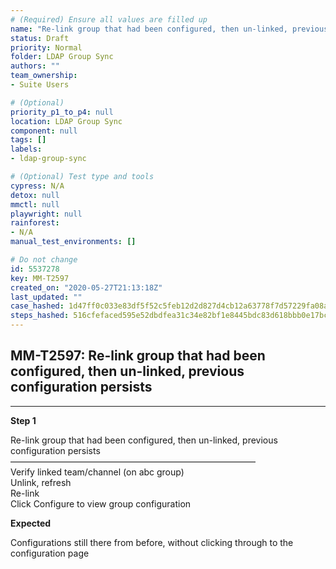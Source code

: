```yaml
---
# (Required) Ensure all values are filled up
name: "Re-link group that had been configured, then un-linked, previous configuration persists"
status: Draft
priority: Normal
folder: LDAP Group Sync
authors: ""
team_ownership: 
- Suite Users

# (Optional)
priority_p1_to_p4: null
location: LDAP Group Sync
component: null
tags: []
labels: 
- ldap-group-sync

# (Optional) Test type and tools
cypress: N/A
detox: null
mmctl: null
playwright: null
rainforest: 
- N/A
manual_test_environments: []

# Do not change
id: 5537278
key: MM-T2597
created_on: "2020-05-27T21:13:18Z"
last_updated: ""
case_hashed: 1d47ff0c033e83df5f52c5feb12d2d827d4cb12a63778f7d57229fa08ae908769f8faac96a1e121981420f8807559be9
steps_hashed: 516cfefaced595e52dbdfea31c34e82bf1e8445bdc83d618bbb0e17bc0496b9fb68a77649a30d8846cdcc26663c1db38
---
```


<!-- (Auto-generated) Based on frontmatter's "key" and "name" -->

## MM-T2597: Re-link group that had been configured, then un-linked, previous configuration persists

---

**Step 1**

Re-link group that had been configured, then un-linked, previous configuration persists\
————————————————————————————\
Verify linked team/channel (on abc group)\
Unlink, refresh\
Re-link\
Click Configure to view group configuration

**Expected**

Configurations still there from before, without clicking through to the configuration page
